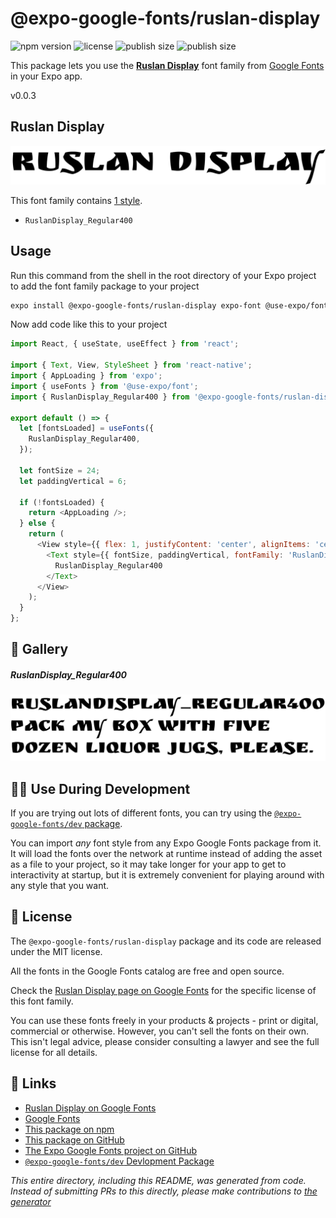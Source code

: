 # @expo-google-fonts/ruslan-display

![npm version](https://flat.badgen.net/npm/v/@expo-google-fonts/ruslan-display)
![license](https://flat.badgen.net/github/license/expo/google-fonts)
![publish size](https://flat.badgen.net/packagephobia/install/@expo-google-fonts/ruslan-display)
![publish size](https://flat.badgen.net/packagephobia/publish/@expo-google-fonts/ruslan-display)

This package lets you use the [**Ruslan Display**](https://fonts.google.com/specimen/Ruslan+Display) font family from [Google Fonts](https://fonts.google.com/) in your Expo app.

v0.0.3

## Ruslan Display

![Ruslan Display](./font-family.png)

This font family contains [1 style](#-gallery).

- `RuslanDisplay_Regular400`

## Usage

Run this command from the shell in the root directory of your Expo project to add the font family package to your project
```sh
expo install @expo-google-fonts/ruslan-display expo-font @use-expo/font
```

Now add code like this to your project
```js
import React, { useState, useEffect } from 'react';

import { Text, View, StyleSheet } from 'react-native';
import { AppLoading } from 'expo';
import { useFonts } from '@use-expo/font';
import { RuslanDisplay_Regular400 } from '@expo-google-fonts/ruslan-display';

export default () => {
  let [fontsLoaded] = useFonts({
    RuslanDisplay_Regular400,
  });

  let fontSize = 24;
  let paddingVertical = 6;

  if (!fontsLoaded) {
    return <AppLoading />;
  } else {
    return (
      <View style={{ flex: 1, justifyContent: 'center', alignItems: 'center' }}>
        <Text style={{ fontSize, paddingVertical, fontFamily: 'RuslanDisplay_Regular400' }}>
          RuslanDisplay_Regular400
        </Text>
      </View>
    );
  }
};

```

## 🔡 Gallery

##### RuslanDisplay_Regular400
![RuslanDisplay_Regular400](./4ed18797941421375fffab1522b84e81a16d399abe36964f4f3278683b1dc29f.ttf.png)


## 👩‍💻 Use During Development

If you are trying out lots of different fonts, you can try using the [`@expo-google-fonts/dev` package](https://github.com/expo/google-fonts/tree/master/font-packages/dev#readme).

You can import *any* font style from any Expo Google Fonts package from it. It will load the fonts
over the network at runtime instead of adding the asset as a file to your project, so it may take longer
for your app to get to interactivity at startup, but it is extremely convenient
for playing around with any style that you want.

## 📖 License

The `@expo-google-fonts/ruslan-display` package and its code are released under the MIT license.

All the fonts in the Google Fonts catalog are free and open source.

Check the [Ruslan Display page on Google Fonts](https://fonts.google.com/specimen/Ruslan+Display) for the specific license of this font family.

You can use these fonts freely in your products & projects - print or digital, commercial or otherwise. However, you can't sell the fonts on their own. This isn't legal advice, please consider consulting a lawyer and see the full license for all details.

## 🔗 Links

- [Ruslan Display on Google Fonts](https://fonts.google.com/specimen/Ruslan+Display)
- [Google Fonts](https://fonts.google.com/)
- [This package on npm](https://www.npmjs.com/package/@expo-google-fonts/ruslan-display)
- [This package on GitHub](https://github.com/expo/google-fonts/tree/master/font-packages/ruslan-display)
- [The Expo Google Fonts project on GitHub](https://github.com/expo/google-fonts)
- [`@expo-google-fonts/dev` Devlopment Package](https://github.com/expo/google-fonts/tree/master/font-packages/dev)


*This entire directory, including this README, was generated from code. Instead of submitting PRs to this directly, please make contributions to [the generator](https://github.com/expo/google-fonts/tree/master/packages/generator)*
